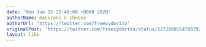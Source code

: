 ```yaml
---
date: 'Mon Jun 15 22:40:00 +0000 2020'
authorName: macoroni n cheese
authorUrl: 'https://twitter.com/freezydorito'
originalPost: 'https://twitter.com/freezydorito/status/1272660154706792449'
layout: like
---
```

